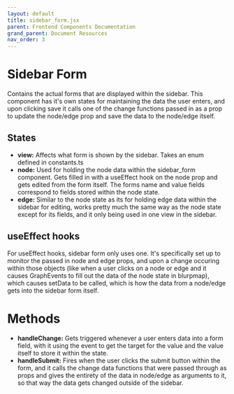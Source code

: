 ```yaml
---
layout: default
title: sidebar_form.jsx
parent: Frontend Components Documentation 
grand_parent: Document Resources
nav_order: 3
---
```


# Sidebar Form
Contains the actual forms that are displayed within the sidebar. This component
has it's own states for maintaining the data the user enters, and upon clicking
save it calls one of the change functions passed in as a prop to update the 
node/edge prop and save the data to the node/edge itself. 

## States
- **view:** Affects what form is shown by the sidebar. Takes an enum defined in
constants.ts
- **node:** Used for holding the node data within the sidebar_form component.
Gets filled in with a useEffect hook on the node prop and gets edited from the
form itself. The forms name and value fields correspond to fields stored within
the node state. 
- **edge:** Similar to the node state as its for holding edge data within the
sidebar for editing, works pretty much the same way as the node state except for
its fields, and it only being used in one view in the sidebar. 

## useEffect hooks

For useEffect hooks, sidebar form only uses one. It's specifically set up to 
monitor the passed in node and edge props, and upon a change occuring within 
those objects (like when a user clicks on a node or edge and it causes
GraphEvents to fill out the data of the node state in blurpmap), which causes
setData to be called, which is how the data from a node/edge gets into the
sidebar form itself. 

# Methods
- **handleChange:** Gets triggered whenever a user enters data into a form
field, with it using the event to get the target for the value and the 
value itself to store it within the state.
- **handleSubmit:** Fires when the user clicks the submit button within the
form, and it calls the change data functions that were passed through as props
and gives the entirety of the data in node/edge as arguments to it, so that way
the data gets changed outside of the sidebar.

